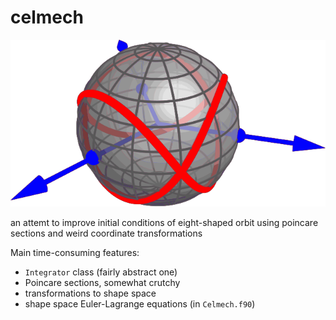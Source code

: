 # celmech

![](./docs/img/sphere-small-transp_vec.svg)


an attemt to improve initial conditions of eight-shaped orbit using poincare sections and weird coordinate transformations

Main time-consuming features:

*  `Integrator` class (fairly abstract one)
*  Poincare sections, somewhat crutchy
*  transformations to shape space
* shape space Euler-Lagrange equations (in `Celmech.f90`)
